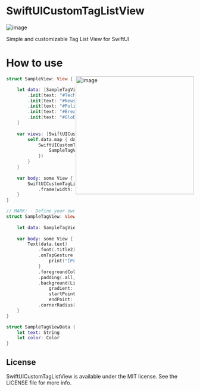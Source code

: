 # SwiftUICustomTagListView

![image](https://img.shields.io/badge/Platform-iOS14-orange.svg)

Simple and customizable Tag List View for SwiftUI

# How to use

<img width="317" alt="image" src="https://github.com/chitomo12/SwiftUICustomTagListView/assets/37266869/6b3e07a5-005e-4238-90e7-41d1f427f509" align="right">

```swift
struct SampleView: View {

    let data: [SampleTagViewData] = [
        .init(text: "#Technology", color: Color(hex: "#ff4d4d")),
        .init(text: "#News", color: Color(hex: "#b33636")),
        .init(text: "#Politics", color: Color(hex: "#ff944d")),
        .init(text: "#Breaking", color: Color(hex: "#ff4dd3")),
        .init(text: "#Global", color: Color(hex: "#b33693")),
    ]
    
    var views: [SwiftUICustomTagView<SampleTagView>] {
        self.data.map { data in
            SwiftUICustomTagView(content: {
                SampleTagView(data: data)
            })
        }
    }
    
    var body: some View {
        SwiftUICustomTagListView(views, horizontalSpace: 8, verticalSpace: 8)
            .frame(width: 240, height: 220)
    }
}

// MARK: - Define your own component
struct SampleTagView: View {
    
    let data: SampleTagViewData
    
    var body: some View {
        Text(data.text)
            .font(.title2)
            .onTapGesture {
                print("[Pressed] \(data.text)")
            }
            .foregroundColor(.white)
            .padding(.all, 8)
            .background(LinearGradient(
                gradient: Gradient(colors: [data.color, data.color.opacity(0.6)]),
                startPoint: .top,
                endPoint: .bottom))
            .cornerRadius(7)
    }
}

struct SampleTagViewData {
    let text: String
    let color: Color
}
```

## License
SwiftUICustomTagListView is available under the MIT license. See the LICENSE file for more info.

